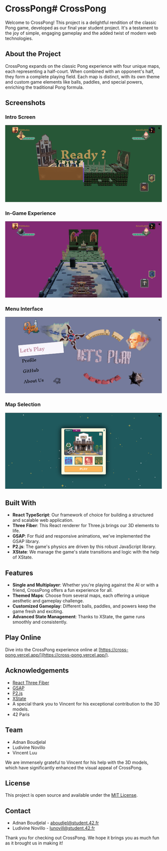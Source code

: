 # CrossPong# CrossPong

Welcome to CrossPong! This project is a delightful rendition of the classic Pong game, developed as our final year student project. It's a testament to the joy of simple, engaging gameplay and the added twist of modern web technologies.

## About the Project

CrossPong expands on the classic Pong experience with four unique maps, each representing a half-court. When combined with an opponent's half, they form a complete playing field. Each map is distinct, with its own theme and custom game elements like balls, paddles, and special powers, enriching the traditional Pong formula.

## Screenshots

### Intro Screen
![Intro Screen](public/screenshot/Screenshot_Intro.png)

### In-Game Experience
![In-Game Experience](public/screenshot/Screenshot_Ingame.png)

### Menu Interface
![Menu Interface](public/screenshot/Screenshot_Menu.png)

### Map Selection
![Map Selection](public/screenshot/Screenshot_Select.png)

## Built With

- **React TypeScript**: Our framework of choice for building a structured and scalable web application.
- **Three Fiber**: This React renderer for Three.js brings our 3D elements to life.
- **GSAP**: For fluid and responsive animations, we've implemented the GSAP library.
- **P2.js**: The game's physics are driven by this robust JavaScript library.
- **XState**: We manage the game's state transitions and logic with the help of XState.

## Features

- **Single and Multiplayer**: Whether you're playing against the AI or with a friend, CrossPong offers a fun experience for all.
- **Themed Maps**: Choose from several maps, each offering a unique aesthetic and gameplay challenge.
- **Customized Gameplay**: Different balls, paddles, and powers keep the game fresh and exciting.
- **Advanced State Management**: Thanks to XState, the game runs smoothly and consistently.

## Play Online

Dive into the CrossPong experience online at [https://cross-pong.vercel.app/](https://cross-pong.vercel.app/).

## Acknowledgements

- [React Three Fiber](https://github.com/pmndrs/react-three-fiber)
- [GSAP](https://greensock.com/gsap/)
- [P2.js](https://schteppe.github.io/p2.js/)
- [XState](https://xstate.js.org/)
- A special thank you to Vincent for his exceptional contribution to the 3D models.
- 42 Paris

## Team

- Adnan Boudjelal
- Ludivine Novillo
- Vincent Luu

We are immensely grateful to Vincent for his help with the 3D models, which have significantly enhanced the visual appeal of CrossPong.

## License

This project is open source and available under the [MIT License](LICENSE).

## Contact

- Adnan Boudjelal - aboudjel@student.42.fr
- Ludivine Novillo - lunovill@student.42.fr

Thank you for checking out CrossPong. We hope it brings you as much fun as it brought us in making it!
